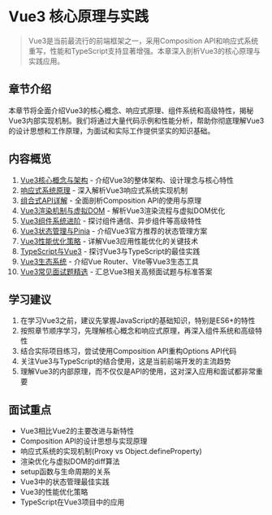 # Vue3 核心原理与实践

> Vue3是当前最流行的前端框架之一，采用Composition API和响应式系统重写，性能和TypeScript支持显著增强。本章深入剖析Vue3的核心原理与实践应用。

## 章节介绍

本章节将全面介绍Vue3的核心概念、响应式原理、组件系统和高级特性，揭秘Vue3内部实现机制。我们将通过大量代码示例和性能分析，帮助你彻底理解Vue3的设计思想和工作原理，为面试和实际工作提供坚实的知识基础。

## 内容概览

1. [Vue3核心概念与架构](./01-Vue3核心概念与架构.md) - 介绍Vue3的整体架构、设计理念与核心特性
2. [响应式系统原理](./02-响应式系统原理.md) - 深入解析Vue3响应式系统实现机制
3. [组合式API详解](./03-组合式API详解.md) - 全面剖析Composition API的使用与原理
4. [Vue3渲染机制与虚拟DOM](./04-Vue3渲染机制与虚拟DOM.md) - 解析Vue3渲染流程与虚拟DOM优化
5. [Vue3组件系统进阶](./05-Vue3组件系统进阶.md) - 探讨组件通信、异步组件等高级特性
6. [Vue3状态管理与Pinia](./06-Vue3状态管理与Pinia.md) - 介绍Vue3官方推荐的状态管理方案
7. [Vue3性能优化策略](./07-Vue3性能优化策略.md) - 详解Vue3应用性能优化的关键技术
8. [TypeScript与Vue3](./08-TypeScript与Vue3.md) - 探讨Vue3与TypeScript的最佳实践
9. [Vue3生态系统](./09-Vue3生态系统.md) - 介绍Vue Router、Vite等Vue3生态工具
10. [Vue3常见面试题精选](./10-Vue3常见面试题精选.md) - 汇总Vue3相关高频面试题与标准答案

## 学习建议

1. 在学习Vue3之前，建议先掌握JavaScript的基础知识，特别是ES6+的特性
2. 按照章节顺序学习，先理解核心概念和响应式原理，再深入组件系统和高级特性
3. 结合实际项目练习，尝试使用Composition API重构Options API代码
4. 关注Vue3与TypeScript的结合使用，这是当前前端开发的主流趋势
5. 理解Vue3的内部原理，而不仅仅是API的使用，这对深入应用和面试都非常重要

## 面试重点

- Vue3相比Vue2的主要改进与新特性
- Composition API的设计思想与实现原理
- 响应式系统的实现机制(Proxy vs Object.defineProperty)
- 渲染优化与虚拟DOM的diff算法
- setup函数与生命周期的关系
- Vue3中的状态管理最佳实践
- Vue3的性能优化策略
- TypeScript在Vue3项目中的应用